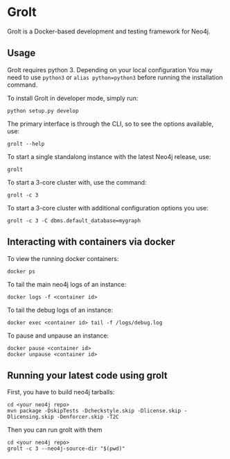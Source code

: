 # Grolt

Grolt is a Docker-based development and testing framework for Neo4j.


## Usage

Grolt requires python 3. Depending on your local configuration You may need to use `python3` or `alias python=python3` before running the installation command.

To install Grolt in developer mode, simply run:
```
python setup.py develop
```

The primary interface is through the CLI, so to see the options available, use:
```
grolt --help
```

To start a single standalong instance with the latest Neo4j release, use:

```
grolt
```

To start a 3-core cluster with, use the command:

```
grolt -c 3
```

To start a 3-core cluster with additional configuration options you use:

```
grolt -c 3 -C dbms.default_database=mygraph
```

## Interacting with containers via docker

To view the running docker containers:
```
docker ps
```

To tail the main neo4j logs of an instance:
```
docker logs -f <container id>
```

To tail the debug logs of an instance:
```
docker exec <container id> tail -f /logs/debug.log
```

To pause and unpause an instance:
```
docker pause <container id>
docker unpause <container id>
```

## Running your latest code using grolt

First, you have to build neo4j tarballs:
```
cd <your neo4j repo>
mvn package -DskipTests -Dcheckstyle.skip -Dlicense.skip -Dlicensing.skip -Denforcer.skip -T2C
```

Then you can run grolt with them
```
cd <your neo4j repo>
grolt -c 3 --neo4j-source-dir "$(pwd)"
```
